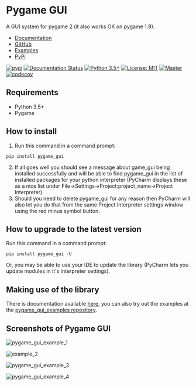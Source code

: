 

# Pygame GUI
A GUI system for pygame 2 (it also works OK on pygame 1.9).

 - [Documentation](https://pygame-gui.readthedocs.io/en/latest/index.html)
 - [GitHub](https://github.com/MyreMylar/pygame_gui)
 - [Examples](https://github.com/MyreMylar/pygame_gui_examples)
 - [PyPi](https://pypi.org/project/pygame-gui/)

[![pypi](https://badge.fury.io/py/pygame-gui.svg)](https://pypi.python.org/pypi/pygame-gui) [![Documentation Status](https://readthedocs.org/projects/pygame-gui/badge/?version=latest)](https://pygame-gui.readthedocs.io/en/latest/?badge=latest) [![Python 3.5+](https://img.shields.io/badge/python-3.5+-blue.svg)](https://www.python.org/downloads/release/python-350/) [![License: MIT](https://img.shields.io/badge/License-MIT-yellow.svg)](https://opensource.org/licenses/MIT) [![Master](https://travis-ci.com/MyreMylar/pygame_gui.svg?branch=master)](https://travis-ci.com/MyreMylar/pygame_gui) [![codecov](https://codecov.io/gh/MyreMylar/pygame_gui/branch/master/graph/badge.svg)](https://codecov.io/gh/MyreMylar/pygame_gui)

## Requirements

 - Python 3.5+
 - Pygame

## How to install

1. Run this command in a command prompt:
```
pip install pygame_gui
```
2. If all goes well you should see a message about game_gui being installed successfully and will be able to find pygame_gui in the list of installed packages for your python interpreter (PyCharm displays these as a nice list under File->Settings->Project:project_name->Project Interpreter). 
3. Should you need to delete pygame_gui for any reason then PyCharm will also let you do that from the same Project Interpreter settings window using the red minus symbol button.

## How to upgrade to the latest version

Run this command in a command prompt:

```
pip install pygame_gui -U
```

Or, you may be able to use your IDE to update the library (PyCharm lets you update modules in it's interpreter settings).

## Making use of the library

There is documentation available [here](https://pygame-gui.readthedocs.io/en/latest/index.html), you can also try out the examples at the [pygame_gui_examples repository](https://github.com/MyreMylar/pygame_gui_examples).

## Screenshots of Pygame GUI

![pygame_gui_example_1](https://user-images.githubusercontent.com/13382426/69264498-57ec8980-0bbf-11ea-9883-cac9c854615d.png)

![example_2](https://user-images.githubusercontent.com/13382426/69264921-2f18c400-0bc0-11ea-8a11-d9abd4e969b4.png)

![pygame_gui_example_3](https://user-images.githubusercontent.com/13382426/68039142-5ec06480-fcc3-11e9-91f4-3e401f459886.png)

![pygame_gui_example_4](https://user-images.githubusercontent.com/13382426/68041632-e52b7500-fcc8-11e9-8b72-4cf8817c5fa3.png)
